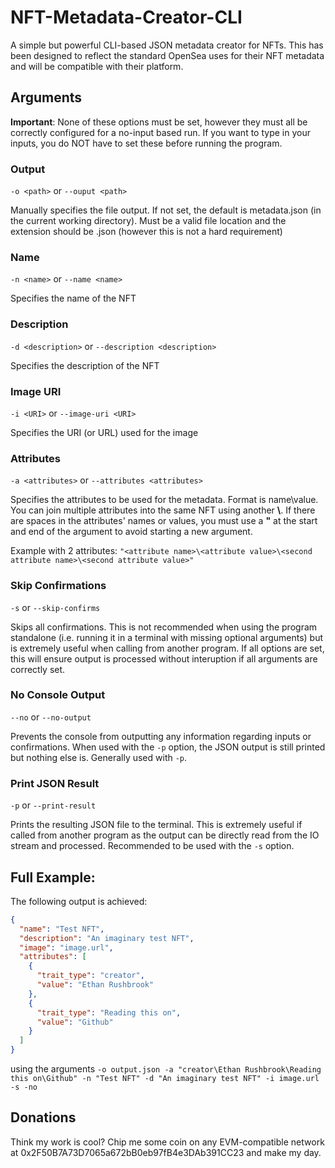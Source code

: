 # NFT-Metadata-Creator-CLI
A simple but powerful CLI-based JSON metadata creator for NFTs. This has been designed to reflect the standard OpenSea uses for their NFT metadata and will be compatible with their platform.

## Arguments
**Important**: None of these options must be set, however they must all be correctly configured for a no-input based run. If you want to type in your inputs, you do NOT have to set these before running the program.
### Output
`-o <path>` or `--ouput <path>`

Manually specifies the file output. If not set, the default is metadata.json (in the current working directory). Must be a valid file location and the extension should be .json (however this is not a hard requirement)

### Name
`-n <name>` or `--name <name>`

Specifies the name of the NFT

### Description
`-d <description>` or `--description <description>`

Specifies the description of the NFT

### Image URI
`-i <URI>` or `--image-uri <URI>`

Specifies the URI (or URL) used for the image

### Attributes
`-a <attributes>` or `--attributes <attributes>`

Specifies the attributes to be used for the metadata. Format is name\value. You can join multiple attributes into the same NFT using another **\\**. If there are spaces in the attributes' names or values, you must use a **"** at the start and end of the argument to avoid starting a new argument.

Example with 2 attributes:
`"<attribute name>\<attribute value>\<second attribute name>\<second attribute value>"`

### Skip Confirmations
`-s` or `--skip-confirms`

Skips all confirmations. This is not recommended when using the program standalone (i.e. running it in a terminal with missing optional arguments) but is extremely useful when calling from another program. If all options are set, this will ensure output is processed without interuption if all arguments are correctly set. 

### No Console Output
`--no` or `--no-output`

Prevents the console from outputting any information regarding inputs or confirmations. When used with the `-p` option, the JSON output is still printed but nothing else is. Generally used with `-p`.

### Print JSON Result
`-p` or `--print-result`

Prints the resulting JSON file to the terminal. This is extremely useful if called from another program as the output can be directly read from the IO stream and processed. Recommended to be used with the `-s` option.

## Full Example:
The following output is achieved:
```json
{
  "name": "Test NFT",
  "description": "An imaginary test NFT",
  "image": "image.url",
  "attributes": [
    {
      "trait_type": "creator",
      "value": "Ethan Rushbrook"
    },
    {
      "trait_type": "Reading this on",
      "value": "Github"
    }
  ]
}
```

using the arguments `-o output.json -a "creator\Ethan Rushbrook\Reading this on\Github" -n "Test NFT" -d "An imaginary test NFT" -i image.url -s -no`

## Donations
Think my work is cool? Chip me some coin on any EVM-compatible network at 0x2F50B7A73D7065a672bB0eb97fB4e3DAb391CC23 and make my day.
